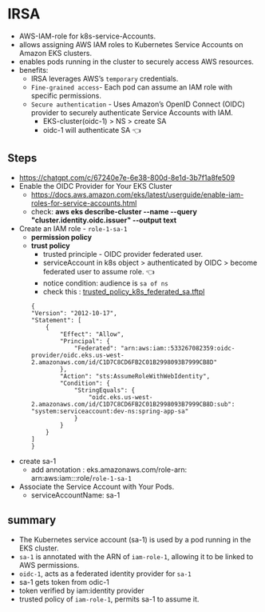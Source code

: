 # IRSA
- AWS-IAM-role for k8s-service-Accounts.
- allows assigning AWS IAM roles to Kubernetes Service Accounts on Amazon EKS clusters.
- enables pods running in the cluster to securely access AWS resources.
- benefits:
  - IRSA leverages AWS’s `temporary` credentials.
  - `Fine-grained access`-  Each pod can assume an IAM role with specific permissions.
  - `Secure authentication` - Uses Amazon’s OpenID Connect (OIDC) provider to securely authenticate Service Accounts with IAM.
    - EKS-cluster(oidc-1) > NS > create SA
    - oidc-1 will authenticate SA :point_left:


## Steps
- https://chatgpt.com/c/67240e7e-6e38-800d-8e1d-3b7f1a8fe509
- Enable the OIDC Provider for Your EKS Cluster
  - https://docs.aws.amazon.com/eks/latest/userguide/enable-iam-roles-for-service-accounts.html
  - check: **aws eks describe-cluster --name <your-cluster-name> --query "cluster.identity.oidc.issuer" --output text**
- Create an IAM role - `role-1-sa-1`
  - **permission policy**
  - **trust policy**
    - trusted principle - OIDC provider federated user.
    - serviceAccount in k8s object > authenticated by OIDC > become federated user to assume role.  :point_left:
    - notice condition: audience is `sa of ns`
    - check this : [trusted_policy_k8s_federated_sa.tftpl](..%2F..%2F04_terraform%2Fproject%2Faws-config-maps%2F03_outbound%2Fmodules%2Feks%2Ftrusted_policy_k8s_federated_sa.tftpl)
    ```
    {
    "Version": "2012-10-17",
    "Statement": [
        {
            "Effect": "Allow",
            "Principal": {
                "Federated": "arn:aws:iam::533267082359:oidc-provider/oidc.eks.us-west-2.amazonaws.com/id/C1D7C8CD6FB2C01B2998093B7999CB8D"
            },
            "Action": "sts:AssumeRoleWithWebIdentity",
            "Condition": {
                "StringEquals": {
                    "oidc.eks.us-west-2.amazonaws.com/id/C1D7C8CD6FB2C01B2998093B7999CB8D:sub": "system:serviceaccount:dev-ns:spring-app-sa"
                }
            }
        }
    ]
    }
    ```
- create sa-1
  - add annotation : eks.amazonaws.com/role-arn: arn:aws:iam::<account-id>:role/`role-1-sa-1`
- Associate the Service Account with Your Pods. 
  - serviceAccountName: sa-1

## summary
- The Kubernetes service account (sa-1) is used by a pod running in the EKS cluster.
- `sa-1` is annotated with the ARN of `iam-role-1`, allowing it to be linked to AWS permissions.
- `oidc-1`, acts as a federated identity provider for `sa-1`
- sa-1 gets token from odic-1
- token verified by iam:identity provider
- trusted policy of `iam-role-1`, permits sa-1 to assume it.